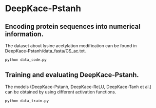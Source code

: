 # DeepKace-Pstanh
## Encoding protein sequences into numerical information.
The dataset about lysine acetylation modification can be found in DeepKace-Pstanh/data_fasta/CS_ac.txt.
```python
python data_code.py
```
## Training and evaluating DeepKace-Pstanh.
The models (DeepKace-Pstanh, DeepKace-ReLU, DeepKace-Tanh et al.) can be obtained by using different activation functions.
```python
python data_train.py
```
